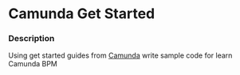# Camunda Get Started

### Description

Using get started guides from [Camunda](https://docs.camunda.org/get-started/) write sample code for learn Camunda BPM
